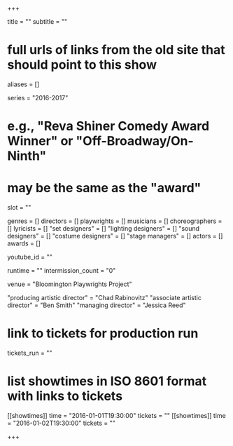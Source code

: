 +++

title = ""
subtitle = ""

# full urls of links from the old site that should point to this show
aliases = []

series = "2016-2017"
# e.g., "Reva Shiner Comedy Award Winner" or "Off-Broadway/On-Ninth"
# may be the same as the "award"
slot = ""

genres = []
directors = []
playwrights = []
musicians = []
choreographers = []
lyricists = []
"set designers" = []
"lighting designers" = []
"sound designers" = []
"costume designers" = []
"stage managers" = []
actors = []
awards = []

youtube_id = ""

runtime = ""
intermission_count = "0"

venue = "Bloomington Playwrights Project"

"producing artistic director" = "Chad Rabinovitz"
"associate artistic director" = "Ben Smith"
"managing director" = "Jessica Reed"

# link to tickets for production run
tickets_run = ""

# list showtimes in ISO 8601 format with links to tickets
[[showtimes]]
    time = "2016-01-01T19:30:00"
    tickets = ""
[[showtimes]]
    time = "2016-01-02T19:30:00"
    tickets = ""

+++
